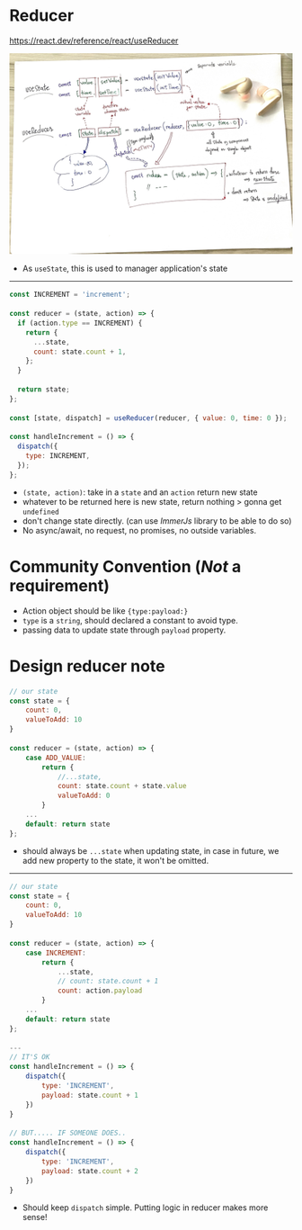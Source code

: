 # Reducer

https://react.dev/reference/react/useReducer

<img src="https://github.com/tinhpv/react-recall/blob/main/nav-routing-system/IMG_8901.jpg" width='630px' />

- As `useState`, this is used to manager application's state

---

```javascript
const INCREMENT = 'increment';

const reducer = (state, action) => {
  if (action.type == INCREMENT) {
    return {
      ...state,
      count: state.count + 1,
    };
  }

  return state;
};

const [state, dispatch] = useReducer(reducer, { value: 0, time: 0 });

const handleIncrement = () => {
  dispatch({
    type: INCREMENT,
  });
};
```

- `(state, action)`: take in a `state` and an `action` return new state
- whatever to be returned here is new state, return nothing > gonna get `undefined`
- don't change state directly. (can use _ImmerJs_ library to be able to do so)
- No async/await, no request, no promises, no outside variables.

# Community Convention (_Not_ a requirement)

- Action object should be like `{type:payload:}`
- `type` is a `string`, should declared a constant to avoid type.
- passing data to update state through `payload` property.

# Design reducer note

```javascript
// our state
const state = {
    count: 0,
    valueToAdd: 10
}

const reducer = (state, action) => {
    case ADD_VALUE:
        return {
            //...state,
            count: state.count + state.value
            valueToAdd: 0
        }
    ...
    default: return state
};
```

- should always be `...state` when updating state, in case in future, we add new property to the state, it won't be omitted.

---

```javascript
// our state
const state = {
    count: 0,
    valueToAdd: 10
}

const reducer = (state, action) => {
    case INCREMENT:
        return {
            ...state,
            // count: state.count + 1
            count: action.payload
        }
    ...
    default: return state
};

---
// IT'S OK
const handleIncrement = () => {
    dispatch({
        type: 'INCREMENT',
        payload: state.count + 1
    })
}

// BUT..... IF SOMEONE DOES..
const handleIncrement = () => {
    dispatch({
        type: 'INCREMENT',
        payload: state.count + 2
    })
}
```

- Should keep `dispatch` simple. Putting logic in reducer makes more sense!
